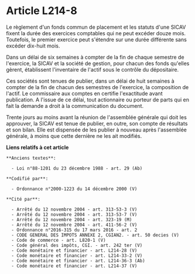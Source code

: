 # Article L214-8

Le règlement d'un fonds commun de placement et les statuts d'une SICAV fixent la durée des exercices comptables qui ne peut
excéder douze mois. Toutefois, le premier exercice peut s'étendre sur une durée différente sans excéder dix-huit mois.

Dans un délai de six semaines à compter de la fin de chaque semestre de l'exercice, la SICAV et la société de gestion, pour
chacun des fonds qu'elles gèrent, établissent l'inventaire de l'actif sous le contrôle du dépositaire.

Ces sociétés sont tenues de publier, dans un délai de huit semaines à compter de la fin de chacun des semestres de
l'exercice, la composition de l'actif. Le commissaire aux comptes en certifie l'exactitude avant publication. A l'issue de ce
délai, tout actionnaire ou porteur de parts qui en fait la demande a droit à la communication du document.

Trente jours au moins avant la réunion de l'assemblée générale qui doit les approuver, la SICAV est tenue de publier, en
outre, son compte de résultats et son bilan. Elle est dispensée de les publier à nouveau après l'assemblée générale, à moins
que cette dernière ne les ait modifiés.

**Liens relatifs à cet article**

	**Anciens textes**:

	  - Loi n°88-1201 du 23 décembre 1988 - art. 29 (Ab)

	**Codifié par**:

	  - Ordonnance n°2000-1223 du 14 décembre 2000 (V)

	**Cité par**:

	  - Arrêté du 12 novembre 2004 - art. 313-53-3 (V)
	  - Arrêté du 12 novembre 2004 - art. 313-53-7 (V)
	  - Arrêté du 12 novembre 2004 - art. 323-19 (M)
	  - Arrêté du 12 novembre 2004 - art. 411-56-2 (V)
	  - Ordonnance n°2016-315 du 17 mars 2016 - art. 2
	  - CODE GENERAL DES IMPOTS ANNEXE 2, CGIAN2. - art. 50 decies (V)
	  - Code de commerce - art. L820-1 (V)
	  - Code général des impôts, CGI. - art. 242 ter (V)
	  - Code monétaire et financier - art. L214-28 (V)
	  - Code monétaire et financier - art. L214-33-2 (V)
	  - Code monétaire et financier - art. L214-36-3 (Ab)
	  - Code monétaire et financier - art. L214-37 (V)
